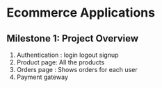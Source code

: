  

# Ecommerce Applications

## Milestone 1: Project Overview 



1. Authentication : login logout signup
2. Product page: All the products
3. Orders page : Shows orders for each user
4. Payment gateway

